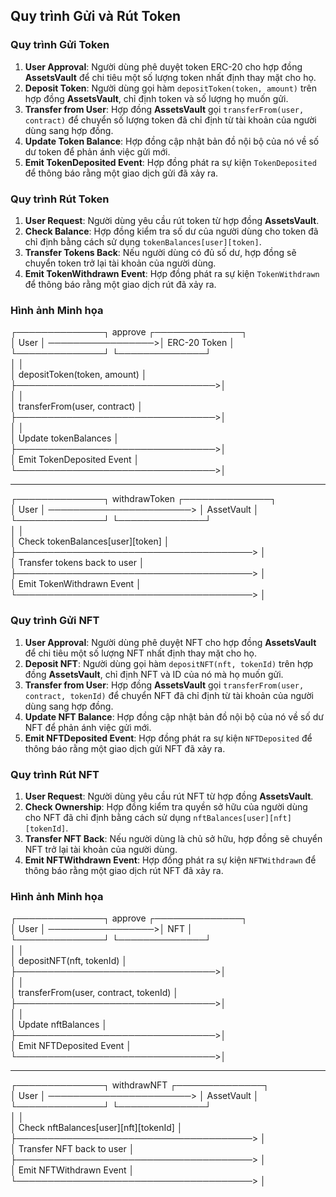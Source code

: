 ## Quy trình Gửi và Rút Token

### Quy trình Gửi Token
1. **User Approval**: Người dùng phê duyệt token ERC-20 cho hợp đồng **AssetsVault** để chi tiêu một số lượng token nhất định thay mặt cho họ.
2. **Deposit Token**: Người dùng gọi hàm ``depositToken(token, amount)`` trên hợp đồng **AssetsVault**, chỉ định token và số lượng họ muốn gửi.
3. **Transfer from User**: Hợp đồng **AssetsVault** gọi ``transferFrom(user, contract)`` để chuyển số lượng token đã chỉ định từ tài khoản của người dùng sang hợp đồng.
4. **Update Token Balance**: Hợp đồng cập nhật bản đồ nội bộ của nó về số dư token để phản ánh việc gửi mới.
5. **Emit TokenDeposited Event**: Hợp đồng phát ra sự kiện ``TokenDeposited`` để thông báo rằng một giao dịch gửi đã xảy ra.

### Quy trình Rút Token
1. **User Request**: Người dùng yêu cầu rút token từ hợp đồng **AssetsVault**.
2. **Check Balance**: Hợp đồng kiểm tra số dư của người dùng cho token đã chỉ định bằng cách sử dụng ``tokenBalances[user][token]``.
3. **Transfer Tokens Back**: Nếu người dùng có đủ số dư, hợp đồng sẽ chuyển token trở lại tài khoản của người dùng.
4. **Emit TokenWithdrawn Event**: Hợp đồng phát ra sự kiện ``TokenWithdrawn`` để thông báo rằng một giao dịch rút đã xảy ra.

### Hình ảnh Minh họa
┌──────────────┐      approve      ┌──────────────┐  
│     User     │ ─────────────────>│  ERC-20 Token │  
└──────────────┘                    └──────────────┘  
       │                                  │  
       │ depositToken(token, amount)      │  
       ├────────────────────────────────>│  
       │                                  │  
       │ transferFrom(user, contract)     │  
       ├────────────────────────────────>│  
       │                                  │  
       │ Update tokenBalances             │  
       ├────────────────────────────────>│  
       │ Emit TokenDeposited Event        │  
       └────────────────────────────────>│  

--------------------------------------

┌──────────────┐      withdrawToken       ┌──────────────┐  
│     User     │ ───────────────────────> │  AssetVault  │  
└──────────────┘                          └──────────────┘  
       │                                        │  
       │ Check tokenBalances[user][token]       │  
       ├──────────────────────────────────────> │  
       │ Transfer tokens back to user           │  
       ├──────────────────────────────────────> │  
       │ Emit TokenWithdrawn Event              │  
       └──────────────────────────────────────> │  


### Quy trình Gửi NFT
1. **User Approval**: Người dùng phê duyệt NFT cho hợp đồng **AssetsVault** để chi tiêu một số lượng NFT nhất định thay mặt cho họ.
2. **Deposit NFT**: Người dùng gọi hàm ``depositNFT(nft, tokenId)`` trên hợp đồng **AssetsVault**, chỉ định NFT và ID của nó mà họ muốn gửi.
3. **Transfer from User**: Hợp đồng **AssetsVault** gọi ``transferFrom(user, contract, tokenId)`` để chuyển NFT đã chỉ định từ tài khoản của người dùng sang hợp đồng.
4. **Update NFT Balance**: Hợp đồng cập nhật bản đồ nội bộ của nó về số dư NFT để phản ánh việc gửi mới.
5. **Emit NFTDeposited Event**: Hợp đồng phát ra sự kiện ``NFTDeposited`` để thông báo rằng một giao dịch gửi NFT đã xảy ra.

### Quy trình Rút NFT
1. **User Request**: Người dùng yêu cầu rút NFT từ hợp đồng **AssetsVault**.
2. **Check Ownership**: Hợp đồng kiểm tra quyền sở hữu của người dùng cho NFT đã chỉ định bằng cách sử dụng ``nftBalances[user][nft][tokenId]``.
3. **Transfer NFT Back**: Nếu người dùng là chủ sở hữu, hợp đồng sẽ chuyển NFT trở lại tài khoản của người dùng.
4. **Emit NFTWithdrawn Event**: Hợp đồng phát ra sự kiện ``NFTWithdrawn`` để thông báo rằng một giao dịch rút NFT đã xảy ra.

### Hình ảnh Minh họa
┌──────────────┐      approve      ┌──────────────┐  
│     User     │ ─────────────────>│  NFT        │  
└──────────────┘                    └──────────────┘  
       │                                  │  
       │ depositNFT(nft, tokenId)         │  
       ├────────────────────────────────>│  
       │                                  │  
       │ transferFrom(user, contract, tokenId) │  
       ├────────────────────────────────>│  
       │                                  │  
       │ Update nftBalances               │  
       ├────────────────────────────────>│  
       │ Emit NFTDeposited Event          │  
       └────────────────────────────────>│  

--------------------------------------

┌──────────────┐      withdrawNFT       ┌──────────────┐  
│     User     │ ───────────────────────> │  AssetVault  │  
└──────────────┘                          └──────────────┘  
       │                                        │  
       │ Check nftBalances[user][nft][tokenId] │  
       ├──────────────────────────────────────> │  
       │ Transfer NFT back to user              │  
       ├──────────────────────────────────────> │  
       │ Emit NFTWithdrawn Event                 │  
       └──────────────────────────────────────> │  
